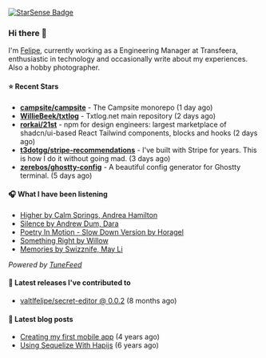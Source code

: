 <a href="https://starsense.app/developer-types" target="_blank"><img src="https://starsense.app/api/badge/?user=valtlfelipe" alt="StarSense Badge"></a>

### Hi there 👋

I'm [Felipe](https://felipevm.com), currently working as a Engineering Manager at Transfeera, enthusiastic in technology and occasionally write about my experiences. Also a hobby photographer.

#### ⭐ Recent Stars
- **[campsite/campsite](https://github.com/campsite/campsite)** - The Campsite monorepo (1 day ago)
- **[WillieBeek/txtlog](https://github.com/WillieBeek/txtlog)** - Txtlog.net main repository (2 days ago)
- **[rorkai/21st](https://github.com/rorkai/21st)** - npm for design engineers: largest marketplace of shadcn/ui-based React Tailwind components, blocks and hooks (2 days ago)
- **[t3dotgg/stripe-recommendations](https://github.com/t3dotgg/stripe-recommendations)** - I&#39;ve built with Stripe for years. This is how I do it without going mad. (3 days ago)
- **[zerebos/ghostty-config](https://github.com/zerebos/ghostty-config)** - A beautiful config generator for Ghostty terminal. (5 days ago)

#### 🎧 What I have been listening
- [Higher by Calm Springs, Andrea Hamilton](https://open.spotify.com/track/25fPcLcmcl8Mp7rRZGg7Sj)
- [Silence by Andrew Dum, Dara](https://open.spotify.com/track/5npS9wjViku0ij9KylMkjo)
- [Poetry In Motion - Slow Down Version by Horagel](https://open.spotify.com/track/0v1v4a1bEFyMKQ1ttkZeBJ)
- [Something Right by Willow](https://open.spotify.com/track/4a7Nlp8P52v6ehW0BxD4YL)
- [Memories by Swizznife, May Li](https://open.spotify.com/track/0qsWnMBzGcwbt3TTEpDxUR)

_Powered by [TuneFeed](https://tunefeed.app?ref=valtlfelipe-gh-profile)_ 

#### 🚀 Latest releases I've contributed to


- [valtlfelipe/secret-editor @ 0.0.2](https://github.com/valtlfelipe/secret-editor/releases/tag/0.0.2) (8 months ago)

#### 📄 Latest blog posts
- [Creating my first mobile app](https://felipevm.com/posts/creating-my-first-mobile-app/) (4 years ago)
- [Using Sequelize With Hapijs](https://felipevm.com/posts/using-sequelize-with-hapijs/) (6 years ago)
